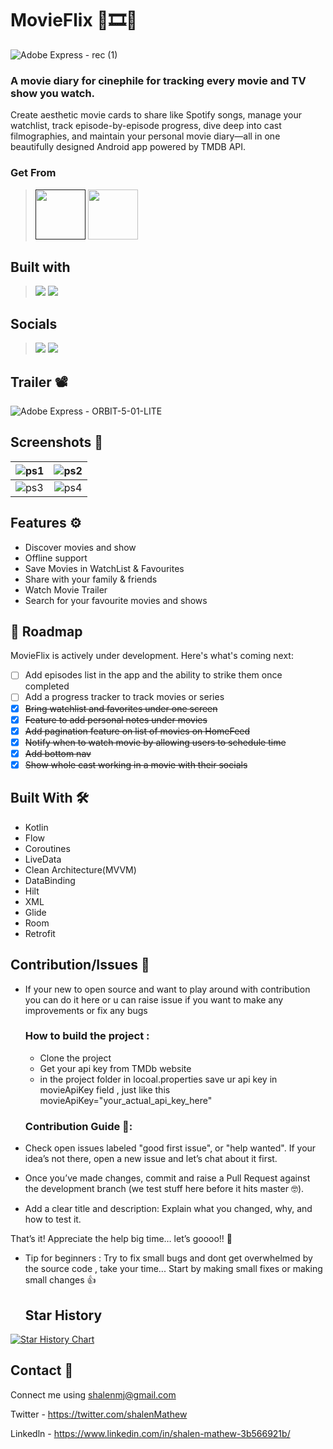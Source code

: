 
# MovieFlix 🍿🎞️🥤

![Adobe Express - rec (1)](https://github.com/user-attachments/assets/f7c5b24e-4606-49f3-a809-e9a39c7e6f1b)



### A movie diary for cinephile for tracking every movie and TV show you watch.

Create aesthetic movie cards to share like Spotify songs, manage your watchlist, track episode-by-episode progress, dive deep into cast filmographies, and maintain your personal movie diary—all in one beautifully designed Android app powered by TMDB API.

### Get From
> [<img src="https://gitlab.com/IzzyOnDroid/repo/-/raw/master/assets/IzzyOnDroid.png" height="80">]()
> [<img src="https://github.com/vishal2376/snaptick/assets/38159691/f502e2ec-dbf4-4ed6-b23f-a47b74080fea" height="80">](https://github.com/shalenMathew/MovieFlix_App/releases)

## Built with
> [<img src="https://ziadoua.github.io/m3-Markdown-Badges/badges/Android/android2.svg">]()
> [<img src="https://ziadoua.github.io/m3-Markdown-Badges/badges/Kotlin/kotlin2.svg">]()

## Socials
> [<img src="https://ziadoua.github.io/m3-Markdown-Badges/badges/Discord/discord2.svg">](https://discord.gg/QpDJh3rT4q)
> [<img src="https://ziadoua.github.io/m3-Markdown-Badges/badges/Twitter/twitter1.svg">](https://x.com/shalenmathew)


## Trailer 📽️

![Adobe Express - ORBIT-5-01-LITE](https://github.com/user-attachments/assets/59777f5b-0e67-4dde-9a13-a4c4bb860153)

## Screenshots 📱

| ![ps1](https://github.com/user-attachments/assets/fbda1306-fe35-46ad-a38d-c8e164ec6a94) | ![ps2](https://github.com/user-attachments/assets/4675976f-9d32-4c33-8f3c-d2e42f591b96) |
|:-----------------------------------------------------------------------------------------|:---------------------------------------------------------------------------------------:|
| ![ps3](https://github.com/user-attachments/assets/fd008344-126a-49ae-9699-da5092f9d291)  | ![ps4](https://github.com/user-attachments/assets/d667ee51-0e1e-481b-b66f-0f970506a335)  |
 

## Features ⚙️

- Discover movies and show
- Offline support
- Save Movies in WatchList & Favourites
- Share with your family & friends
- Watch Movie Trailer
- Search for your favourite movies and shows

## 🚀 Roadmap

MovieFlix is actively under development. Here's what's coming next:

- [ ] Add episodes list in the app and the ability to strike them once completed
- [ ] Add a progress tracker to track movies or series
- [x] ~~Bring watchlist and favorites under one screen~~
- [x] ~~Feature to add personal notes under movies~~
- [x] ~~Add pagination feature on list of movies on HomeFeed~~
- [x] ~~Notify when to watch movie by allowing users to schedule time~~
- [x] ~~Add bottom nav~~
- [x] ~~Show whole cast working in a movie with their socials~~

## Built With 🛠
- Kotlin
- Flow
- Coroutines
- LiveData
- Clean Architecture(MVVM)
- DataBinding
- Hilt
- XML
- Glide
- Room
- Retrofit

## Contribution/Issues 🤝
- If your new to open source and want to play around with contribution you can do it here or u can raise issue if you want to make any improvements or fix any bugs

  
  ### How to build the project :
  - Clone the project
  - Get your api key from TMDb website
  - in the project folder in locoal.properties save ur api key in movieApiKey field , just like this movieApiKey="your_actual_api_key_here"

  ### Contribution Guide 🚀:
 - Check open issues labeled "good first issue", or "help wanted". If your idea’s not there, open a new issue and let’s chat about it first.
 - Once you’ve made changes, commit and raise a Pull Request against the development branch (we test stuff here before it hits master 🤓).
 - Add a clear title and description: Explain what you changed, why, and how to test it.

  That’s it! Appreciate the help big time… let’s goooo!! 🎉
  
- Tip for beginners : Try to fix small bugs and dont get overwhelmed by the source code , take your time... Start by making small fixes or making small changes 👍


  ## Star History

<a href="https://www.star-history.com/#shalenMathew/MovieFlix_App&type=date&legend=top-left">
 <picture>
   <source media="(prefers-color-scheme: dark)" srcset="https://api.star-history.com/svg?repos=shalenMathew/MovieFlix_App&type=date&theme=dark&legend=top-left" />
   <source media="(prefers-color-scheme: light)" srcset="https://api.star-history.com/svg?repos=shalenMathew/MovieFlix_App&type=date&legend=top-left" />
   <img alt="Star History Chart" src="https://api.star-history.com/svg?repos=shalenMathew/MovieFlix_App&type=date&legend=top-left" />
 </picture>
</a>


## Contact 📧
Connect me using shalenmj@gmail.com

Twitter - https://twitter.com/shalenMathew

Linkedln - https://www.linkedin.com/in/shalen-mathew-3b566921b/

